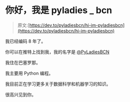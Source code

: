 # 你好，我是 pyladies _ bcn

> 原文:[https://dev.to/pyladiesbcn/hi-im-pyladiesbcn](https://dev.to/pyladiesbcn/hi-im-pyladiesbcn)

我已经编码 8 年了。

你可以在推特上找到我，我的名字是 [@PyLadiesBCN](https://twitter.com/PyLadiesBCN)

我住在巴塞罗那。

我主要用 Python 编程。

我目前正在学习更多关于数据科学和机器学习的知识。

很高兴见到你。